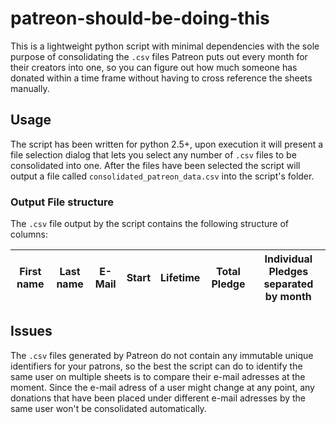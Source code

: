 # patreon-should-be-doing-this
This is a lightweight python script with minimal dependencies with the sole purpose of consolidating the `.csv` files Patreon puts out every month for their creators into one, so you can figure out how much someone has donated within a time frame without having to cross reference the sheets manually.

## Usage
The script has been written for python 2.5+, upon execution it will present a file selection dialog that lets you select any number of `.csv` files to be consolidated into one.
After the files have been selected the script will output a file called `consolidated_patreon_data.csv` into the script's folder.

### Output File structure
The `.csv` file output by the script contains the following structure of columns:

| First name | Last name | E-Mail | Start | Lifetime | Total Pledge | Individual Pledges separated by month |
| --- | --- | --- | --- | --- | --- | --- |

## Issues
The `.csv` files generated by Patreon do not contain any immutable unique identifiers for your patrons, so the best the script can do to identify the same user on multiple sheets is to compare their e-mail adresses at the moment.
Since the e-mail adress of a user might change at any point, any donations that have been placed under different e-mail adresses by the same user won't be consolidated automatically.
